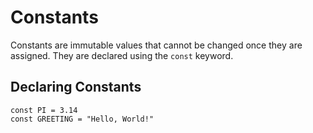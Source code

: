 # Constants

Constants are immutable values that cannot be changed once they are assigned. They are declared using the `const` keyword.

## Declaring Constants

```simple_script
const PI = 3.14
const GREETING = "Hello, World!"
```

